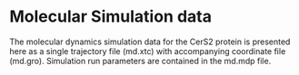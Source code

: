 # Molecular Simulation data
The molecular dynamics simulation data for the CerS2 protein is presented here as a single trajectory file (md.xtc) with accompanying coordinate file (md.gro).
Simulation run parameters are contained in the md.mdp file.
